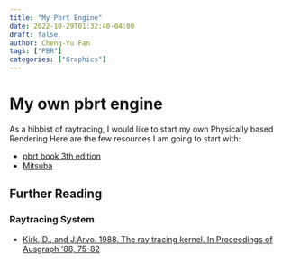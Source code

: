 ```yaml
---
title: "My Pbrt Engine"
date: 2022-10-29T01:32:40-04:00
draft: false
author: Cheng-Yu Fan
tags: ["PBR"]
categories: ["Graphics"]
---
```


# My own pbrt engine

As a hibbist of raytracing, I would like to start my own Physically based Rendering
Here are the few resources I am going to start with:
* [pbrt book 3th edition](https://pbr-book.org/)  
* [Mitsuba](http://www.mitsuba-renderer.org/)

## Further Reading
### Raytracing System
* [Kirk, D., and J.Arvo. 1988. The ray tracing kernel. In Proceedings of Ausgraph '88, 75-82]()